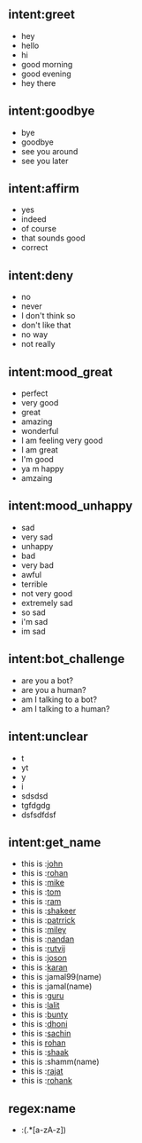 ## intent:greet
- hey
- hello
- hi
- good morning
- good evening
- hey there

## intent:goodbye
- bye
- goodbye
- see you around
- see you later

## intent:affirm
- yes
- indeed
- of course
- that sounds good
- correct

## intent:deny
- no
- never
- I don't think so
- don't like that
- no way
- not really

## intent:mood_great
- perfect
- very good
- great
- amazing
- wonderful
- I am feeling very good
- I am great
- I'm good
- ya m happy
- amzaing

## intent:mood_unhappy
- sad
- very sad
- unhappy
- bad
- very bad
- awful
- terrible
- not very good
- extremely sad
- so sad
- i'm sad
- im sad

## intent:bot_challenge
- are you a bot?
- are you a human?
- am I talking to a bot?
- am I talking to a human?

## intent:unclear
- t
- yt
- y
- i
- sdsdsd
- tgfdgdg
- dsfsdfdsf

## intent:get_name
- this is :[john](name)
- this is :[rohan](name)
- this is :[mike](name)
- this is :[tom](name)
- this is :[ram](name)
- this is :[shakeer](name)
- this is :[patrrick](name)
- this is :[miley](name)
- this is :[nandan](name)
- this is :[rutvij](name)
- this is :[joson](name)
- this is :[karan](name)
- this is :jamal99(name)
- this is :jamal(name)
- this is :[guru](name)
- this is :[lalit](name)
- this is :[bunty](name)
- this is :[dhoni](name)
- this is :[sachin](name)
- this is  [rohan](name)
- this is :[shaak](name)
- this is :shamm(name)
- this is :[rajat](name)
- this is :[rohank](name)

## regex:name
- :(.*[a-zA-z])
